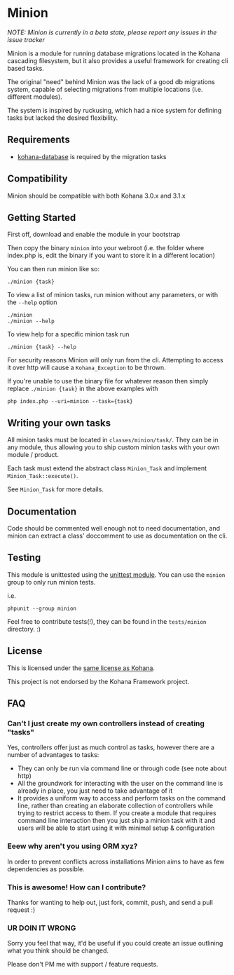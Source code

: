 # Minion

*NOTE: Minion is currently in a beta state, please report any issues in the issue tracker*

Minion is a module for running database migrations located in the Kohana cascading filesystem, but it also provides a useful framework for creating cli based tasks.

The original "need" behind Minion was the lack of a good db migrations system, capable of selecting migrations
from multiple locations (i.e. different modules).

The system is inspired by ruckusing, which had a nice system for defining tasks but lacked the desired flexibility.

## Requirements

* [kohana-database](https://github.com/kohana/database) is required by the migration tasks

## Compatibility

Minion should be compatible with both Kohana 3.0.x and 3.1.x

## Getting Started

First off, download and enable the module in your bootstrap

Then copy the binary `minion` into your webroot (i.e. the folder where index.php is, edit the binary if you want to store it in a different location)

You can then run minion like so:

	./minion {task}

To view a list of minion tasks, run minion without any parameters, or with the `--help` option

	./minion
	./minion --help

To view help for a specific minion task run

	./minion {task} --help

For security reasons Minion will only run from the cli.  Attempting to access it over http will cause
a `Kohana_Exception` to be thrown.

If you're unable to use the binary file for whatever reason then simply replace `./minion {task}` in the above 
examples with 

	php index.php --uri=minion --task={task}

## Writing your own tasks

All minion tasks must be located in `classes/minion/task/`.  They can be in any module, thus allowing you to 
ship custom minion tasks with your own module / product.

Each task must extend the abstract class `Minion_Task` and implement `Minion_Task::execute()`.

See `Minion_Task` for more details.

## Documentation

Code should be commented well enough not to need documentation, and minion can extract a class' doccomment to use
as documentation on the cli.

## Testing

This module is unittested using the [unittest module](http://github.com/kohana/unittest).
You can use the `minion` group to only run minion tests.

i.e.

	phpunit --group minion

Feel free to contribute tests(!), they can be found in the `tests/minion` directory. :)

## License

This is licensed under the [same license as Kohana](http://kohanaframework.org/license).

This project is not endorsed by the Kohana Framework project.

## FAQ

### Can't I just create my own controllers instead of creating "tasks"

Yes, controllers offer just as much control as tasks, however there are a number of advantages to tasks:

* They can only be run via command line or through code (see note about http)
* All the groundwork for interacting with the user on the command line is already in place, you 
  just need to take advantage of it
* It provides a uniform way to access and perform tasks on the command line, rather than creating an elaborate
  collection of controllers while trying to restrict access to them.  If you create a module that requires command
  line interaction then you just ship a minion task with it and users will be able to start using it with minimal
  setup &amp; configuration

### Eeew why aren't you using ORM xyz?

In order to prevent conflicts across installations Minion aims to have as few dependencies as possible.

### This is awesome! How can I contribute?

Thanks for wanting to help out, just fork, commit, push, and send a pull request :)

### UR DOIN IT WRONG

Sorry you feel that way, it'd be useful if you could create an issue outlining what you think should be changed.

Please don't PM me with support / feature requests.

